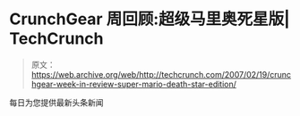 # CrunchGear 周回顾:超级马里奥死星版| TechCrunch

> 原文：<https://web.archive.org/web/http://techcrunch.com/2007/02/19/crunchgear-week-in-review-super-mario-death-star-edition/>

每日为您提供最新头条新闻